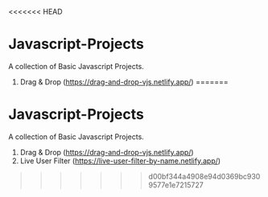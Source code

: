 <<<<<<< HEAD
# Javascript-Projects
A collection of Basic Javascript Projects.

1. Drag & Drop (https://drag-and-drop-vjs.netlify.app/)
=======
# Javascript-Projects
A collection of Basic Javascript Projects.

1. Drag & Drop (https://drag-and-drop-vjs.netlify.app/)
2. Live User Filter (https://live-user-filter-by-name.netlify.app/)
>>>>>>> d00bf344a4908e94d0369bc9309577e1e7215727
